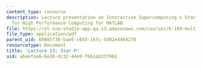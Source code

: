 ```yaml
---
content_type: resource
description: Lecture presentation on Interactive Supercomputing's Star-P Platform
  for High Performance Computing for MATLAB.
file: https://ol-ocw-studio-app-qa.s3.amazonaws.com/courses/6-189-multicore-programming-primer-january-iap-2007/abeefaa66e38dc3244e9f661ab337962_lec13starp.pdf
file_type: application/pdf
parent_uid: 69885f30-bae5-c693-16fc-5492e4404278
resourcetype: Document
title: 'Lecture 13: Star-P'
uid: abeefaa6-6e38-dc32-44e9-f661ab337962
---
```

